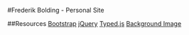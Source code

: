 #Frederik Bolding - Personal Site

##Resources
[Bootstrap](http://getbootstrap.com/)
[jQuery](https://jquery.com/)
[Typed.js](https://github.com/mattboldt/typed.js/)
[Background Image](https://pixabay.com/da/land-dannelse-mountain-1543315/)
